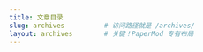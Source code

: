 ```yaml
---
title: 文章目录
slug: archives          # 访问路径就是 /archives/
layout: archives        # 关键！PaperMod 专有布局
---
```

